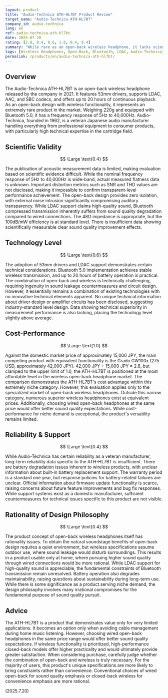 ```yaml
---
layout: product
title: "Audio-Technica ATH-HL7BT Product Review"
target_name: "Audio-Technica ATH-HL7BT"
company_id: audio-technica
lang: en
ref: audio-technica-ath-hl7bt
date: 2025-07-20
rating: [2.8, 0.4, 0.6, 1.0, 0.4, 0.4]
summary: "While rare as an open-back wireless headphone, it lacks scientific validity and overall appeal"
tags: [Wireless Headphones, Open-Back, Bluetooth, LDAC, Audio-Technica]
permalink: /products/en/audio-technica-ath-hl7bt/
---
```


## Overview

The Audio-Technica ATH-HL7BT is an open-back wireless headphone released by the company in 2021. It features 53mm drivers, supports LDAC, AAC, and SBC codecs, and offers up to 20 hours of continuous playback. As an open-back design with wireless functionality, it represents an extremely rare product in the market. Weighing 220g and equipped with Bluetooth 5.0, it has a frequency response of 5Hz to 40,000Hz. Audio-Technica, founded in 1962, is a veteran Japanese audio manufacturer handling everything from professional equipment to consumer products, with particularly high technical expertise in the cartridge field.

## Scientific Validity

$$ \Large \text{0.4} $$

The publication of acoustic measurement data is limited, making evaluation based on scientific evidence difficult. While the nominal frequency response of 5Hz to 40,000Hz is wide-band, actual measured flatness data is unknown. Important distortion metrics such as SNR and THD values are not disclosed, making it impossible to confirm transparent-level performance achievement. The open-back design provides zero isolation, with external noise intrusion significantly compromising auditory transparency. While LDAC support claims high-quality sound, Bluetooth compressed transmission inherently suffers from sound quality degradation compared to wired connections. The 48Ω impedance is appropriate, but the 100dB/mW efficiency is at standard level. There is insufficient data showing scientifically measurable clear sound quality improvement effects.

## Technology Level

$$ \Large \text{0.6} $$

The adoption of 53mm drivers and LDAC support demonstrates certain technical considerations. Bluetooth 5.0 implementation achieves stable wireless transmission, and up to 20 hours of battery operation is practical. The combination of open-back and wireless is technically challenging, requiring ingenuity in sound leakage countermeasures and circuit design. However, it essentially remains a combination of existing technologies with no innovative technical elements apparent. No unique technical information about driver design or amplifier circuits has been disclosed, suggesting industry-standard level design. Data showing technical superiority in measurement performance is also lacking, placing the technology level slightly above average.

## Cost-Performance

$$ \Large \text{1.0} $$

Against the domestic market price of approximately 15,000 JPY, the main competing product with equivalent functionality is the Grado GW100x (275 USD, approximately 42,000 JPY). 42,000 JPY ÷ 15,000 JPY = 2.8, but clamped to the upper limit of 1.0, the ATH-HL7BT is positioned at the most affordable level in the wireless open-back headphone market. The comparison demonstrates the ATH-HL7BT's cost advantage within this extremely niche category. However, this evaluation applies only to the specialized market of open-back wireless headphones. Outside this narrow category, numerous superior wireless headphones exist at equivalent prices. Additionally, choosing wired open-back headphones at the same price would offer better sound quality expectations. While cost-performance for niche demand is exceptional, the product's versatility remains limited.

## Reliability & Support

$$ \Large \text{0.4} $$

While Audio-Technica has certain reliability as a veteran manufacturer, long-term reliability data specific to the ATH-HL7BT is insufficient. There are battery degradation issues inherent to wireless products, with unclear information about built-in battery replacement support. The warranty period is a standard one year, but response policies for battery-related failures are unclear. Official information about firmware update functionality is scarce, raising concerns about future feature improvements and bug fix responses. While support systems exist as a domestic manufacturer, sufficient countermeasures for technical issues specific to this product are not visible.

## Rationality of Design Philosophy

$$ \Large \text{0.4} $$

The product concept of open-back wireless headphones itself has rationality issues. To obtain the natural soundstage benefits of open-back design requires a quiet environment, but wireless specifications assume outdoor use, where sound leakage would disturb surroundings. This results in a product usable only at home, where pursuing higher sound quality through wired connections would be more rational. While LDAC support for high-quality sound is appreciable, the fundamental constraints of Bluetooth transmission remain unresolved. Battery operation also degrades maintainability, raising questions about sustainability during long-term use. While there is some significance as a product serving niche demand, the design philosophy involves many irrational compromises for the fundamental purpose of sound quality pursuit.

## Advice

The ATH-HL7BT is a product that demonstrates value only for very limited applications. It becomes an option only when avoiding cable management during home music listening. However, choosing wired open-back headphones in the same price range would offer better sound quality expectations. If wireless functionality is prioritized, high-performance closed-back models offer higher practicality and would ultimately provide greater satisfaction. When considering purchase, carefully judge whether the combination of open-back and wireless is truly necessary. For the majority of users, this product's unique specifications are more likely to bring constraints rather than convenience. Conventional choices of wired open-back for sound quality emphasis or closed-back wireless for convenience emphasis are more rational.

(2025.7.20)